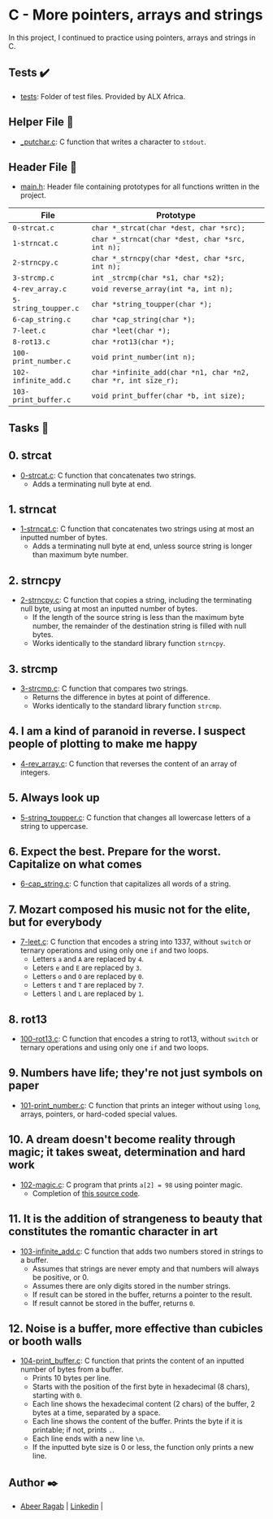 # C - More pointers, arrays and strings

In this project, I continued to practice using pointers, arrays and strings in C.

## Tests :heavy_check_mark:

* [tests](./tests): Folder of test files. Provided by ALX Africa.

## Helper File :raised_hands:

* [_putchar.c](./_putchar.c): C function that writes a character to `stdout`.

## Header File :file_folder:

* [main.h](./main.h): Header file containing prototypes for all
functions written in the project.

| File                 | Prototype                                                      |
| -------------------- | -------------------------------------------------------------- |
| `0-strcat.c`         | `char *_strcat(char *dest, char *src);`                        |
| `1-strncat.c`        | `char *_strncat(char *dest, char *src, int n);`                |
| `2-strncpy.c`        | `char *_strncpy(char *dest, char *src, int n);`                |
| `3-strcmp.c`         | `int _strcmp(char *s1, char *s2);`                             |
| `4-rev_array.c`      | `void reverse_array(int *a, int n);`                           |
| `5-string_toupper.c` | `char *string_toupper(char *);`                                |
| `6-cap_string.c`     | `char *cap_string(char *);`                                    |
| `7-leet.c`           | `char *leet(char *);`                                          |
| `8-rot13.c`          | `char *rot13(char *);`                                         |
| `100-print_number.c` | `void print_number(int n);`                                    |
| `102-infinite_add.c` | `char *infinite_add(char *n1, char *n2, char *r, int size_r);` |
| `103-print_buffer.c` | `void print_buffer(char *b, int size);`                        |

## Tasks :page_with_curl:

## 0. strcat
  * [0-strcat.c](./0-strcat.c): C function that concatenates two strings.
    * Adds a terminating null byte at end.

## 1. strncat
  * [1-strncat.c](./1-strncat.c): C function that concatenates two strings using at most
  an inputted number of bytes.
    * Adds a terminating null byte at end, unless source string is longer than maximum byte
    number.

## 2. strncpy
  * [2-strncpy.c](./2-strncpy.c): C function that copies a string, including the
  terminating null byte, using at most an inputted number of bytes.
    * If the length of the source string is less than the maximum byte number,
    the remainder of the destination string is filled with null bytes.
    * Works identically to the standard library function `strncpy`.

## 3. strcmp
  * [3-strcmp.c](./3-strcmp.c): C function that compares two strings.
    * Returns the difference in bytes at point of difference.
    * Works identically to the standard library function `strcmp`.

## 4. I am a kind of paranoid in reverse. I suspect people of plotting to make me happy
  * [4-rev_array.c](./4-rev_array.c): C function that reverses the content of an
  array of integers.

## 5. Always look up
  * [5-string_toupper.c](./5-string_toupper.c): C function that changes all lowercase
  letters of a string to uppercase.

## 6. Expect the best. Prepare for the worst. Capitalize on what comes
  * [6-cap_string.c](./6-cap_string.c): C function that capitalizes all words of a string.

## 7. Mozart composed his music not for the elite, but for everybody
  * [7-leet.c](./7-leet.c): C function that encodes a string into 1337, without
  `switch` or ternary operations and using only one `if` and two loops.
    * Letters `a` and `A` are replaced by `4`.
    * Leters `e` and `E` are replaced by `3`.
    * Letters `o` and `O` are replaced by `0`.
    * Letters `t` and `T` are replaced by `7`.
    * Letters `l` and `L` are replaced by `1`.

## 8. rot13
  * [100-rot13.c](./100-rot13.c): C function that encodes a string to rot13, without
  `switch` or ternary operations and using only one `if` and two loops.

## 9. Numbers have life; they're not just symbols on paper
  * [101-print_number.c](./101-print_number.c): C function that prints an integer
  without using `long`, arrays, pointers, or hard-coded special values.

## 10. A dream doesn't become reality through magic; it takes sweat, determination and hard work
  * [102-magic.c](./102-magic.c): C program that prints `a[2] = 98` using pointer magic.
    * Completion of [this source code](https://github.com/alx-tools/make_magic_happen/blob/master/magic.cc).

## 11. It is the addition of strangeness to beauty that constitutes the romantic character in art
  * [103-infinite_add.c](./103-infinite_add.c): C function that adds two numbers stored
  in strings to a buffer.
    * Assumes that strings are never empty and that numbers will always be positive, or 0.
    * Assumes there are only digits stored in the number strings.
    * If result can be stored in the buffer, returns a pointer to the result.
    * If result cannot be stored in the buffer, returns `0`.

## 12. Noise is a buffer, more effective than cubicles or booth walls
  * [104-print_buffer.c](./104-print_buffer.c): C function that prints the content of an
  inputted number of bytes from a buffer.
    * Prints 10 bytes per line.
    * Starts with the position of the first byte in hexadecimal (8 chars), starting with `0`.
    * Each line shows the hexadecimal content (2 chars) of the buffer, 2 bytes at a time, separated by a space.
    * Each line shows the content of the buffer. Prints the byte if it is printable; if not, prints `.`.
    * Each line ends with a new line `\n`.
    * If the inputted byte size is 0 or less, the function only prints a new line.
    
## Author :black_nib:

- [Abeer Ragab](https://github.com/Abeer-M-Ali) | [Linkedin](https://www.linkedin.com/in/abeer-ragab-b25872260/) |

